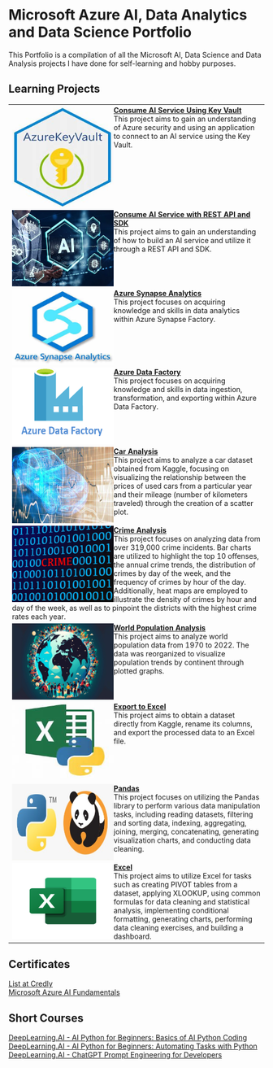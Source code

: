  # Microsoft Azure AI, Data Analytics and Data Science Portfolio
This Portfolio is a compilation of all the Microsoft AI, Data Science and Data Analysis projects I have done for self-learning and hobby purposes.

## Learning Projects
<table border="0" width="50%">

<tr><td>
<img align="left" width="200" height="200" src="https://github.com/tipros/Portfolio/blob/main/Projects/Azure/Images/OIP-KeyVaultIcon.jpg"/><b><a href="https://github.com/tipros/Portfolio/blob/main/Projects/Azure/SecurityVault.md">Consume AI Service Using Key Vault</a></b><br/>
This project aims to gain an understanding of Azure security and using an application to connect to an AI service using the Key Vault.<br/>
</td></tr>
 
<tr><td>
<img align="left" width="200" height="150" src="https://github.com/tipros/Portfolio/blob/main/Projects/Azure/Images/AI-Hardware-tech.jpg"/><b><a href="https://github.com/tipros/Portfolio/blob/main/Projects/Azure/CreateandConsumeAIService.md">Consume AI Service with REST API and SDK</a></b><br/>
This project aims to gain an understanding of how to build an AI service and utilize it through a REST API and SDK.<br/>
</td></tr>
  
<tr><td>
<img align="left" width="200" height="150" src="https://github.com/tipros/Portfolio/blob/main/Projects/Azure/Images/OIP.jpg"/><b><a href="https://github.com/tipros/Portfolio/blob/main/Projects/Azure/SynapseAnalytics.md">Azure Synapse Analytics</a></b><br/>
This project focuses on acquiring knowledge and skills in data analytics within Azure Synapse Factory.<br/>
</td></tr>
  
<tr><td>
<img align="left" width="200" height="150" src="https://github.com/tipros/Portfolio/blob/main/Projects/Azure/Images/azure-data-factory.png"/><b><a href="https://github.com/tipros/Portfolio/blob/main/Projects/Azure/DataFactory.md">Azure Data Factory</a></b><br/>
This project focuses on acquiring knowledge and skills in data ingestion, transformation, and exporting within Azure Data Factory.<br/>
</td></tr>

<tr><td>
<img align="left" width="200" height="150" src="https://github.com/tipros/Portfolio/blob/main/Projects/CarAnalysis/OIP.jpg"/><b><a href="https://github.com/tipros/Portfolio/blob/main/Projects/CarAnalysis/">Car Analysis</a></b><br/>
This project aims to analyze a car dataset obtained from Kaggle, focusing on visualizing the relationship between the prices of used cars from a particular year and their mileage (number of kilometers traveled) through the creation of a scatter plot.<br/>
</td></tr>
  
<tr><td>
<img align="left" width="200" height="150" src="https://github.com/tipros/Portfolio/blob/main/Projects/CrimeAnalysis/crime-red-text-between-blue-binary-data-on-screen.jpeg"/><b><a href="https://github.com/tipros/Portfolio/tree/main/Projects/CrimeAnalysis">Crime Analysis</a></b><br/>
This project focuses on analyzing data from over 319,000 crime incidents. Bar charts are utilized to highlight the top 10 offenses, the annual crime trends, the distribution of crimes by day of the week, and the frequency of crimes by hour of the day. Additionally, heat maps are employed to illustrate the density of crimes by hour and day of the week, as well as to pinpoint the districts with the highest crime rates each year.<br/>
</td></tr>
  
<tr><td>
<img align="left" width="200" height="150" src="https://github.com/tipros/Portfolio/blob/main/Projects/WorldPopulation/World-population-surrounding-the-Earth-scaled.jpeg"/><b><a href="https://github.com/tipros/Portfolio/tree/main/Projects/WorldPopulation">World Population Analysis</a></b><br/>
This project aims to analyze world population data from 1970 to 2022. The data was reorganized to visualize population trends by continent through plotted graphs.<br/>
</td></tr>

<tr><td>  
<img align="left" width="200" height="150" src="https://github.com/tipros/Portfolio/blob/main/Projects/ExportToExcel/OIP.jpg"/><a href="https://github.com/tipros/Portfolio/tree/main/Projects/ExportToExcel"><b>Export to Excel</b></a><br/>
This project aims to obtain a dataset directly from Kaggle, rename its columns, and export the processed data to an Excel file.<br/>
<tr><td>

<tr><td>  
<img align="left" width="200" height="150" src="https://github.com/tipros/Portfolio/blob/main/Projects/Pandas/python_pandas.jpg"/><a href="https://github.com/tipros/Portfolio/tree/main/Projects/Pandas"><b>Pandas</b></a><br/>
This project focuses on utilizing the Pandas library to perform various data manipulation tasks, including reading datasets, filtering and sorting data, indexing, aggregating, joining, merging, concatenating, generating visualization charts, and conducting data cleaning.
</td></tr>

<tr><td>  
<img align="left" width="200" height="150" src="https://github.com/tipros/Portfolio/blob/main/Projects/Excel/excel-logo-0.png"/><a href="https://github.com/tipros/Portfolio/tree/main/Projects/Excel"><b>Excel</b></a><br/>
This project aims to utilize Excel for tasks such as creating PIVOT tables from a dataset, applying XLOOKUP, using common formulas for data cleaning and statistical analysis, implementing conditional formatting, generating charts, performing data cleaning exercises, and building a dashboard.
</td></tr>

</table>

## Certificates
[List at Credly](https://www.credly.com/users/tip-ros.9cb6993d)
</br>
[Microsoft Azure AI Fundamentals](https://learn.microsoft.com/api/credentials/share/en-us/TipRos-8388/A17EB8AF0FD9B7D4?sharingId=EEB24209AB278BA8) 

## Short Courses
[DeepLearning.AI - AI Python for Beginners: Basics of AI Python Coding](https://learn.deeplearning.ai/accomplishments/97c1a552-2f16-4362-aae7-433dea1023eb?usp=sharing)
</br>
[DeepLearning.AI - AI Python for Beginners: Automating Tasks with Python](https://learn.deeplearning.ai/accomplishments/af7f01b8-3ce4-45fb-884d-6d59c0819003?usp=sharing)
</br>
[DeepLearning.AI - ChatGPT Prompt Engineering for Developers](https://learn.deeplearning.ai/accomplishments/522b8eb6-c7ce-4757-9613-5ad74ceb2177?usp=sharing)
